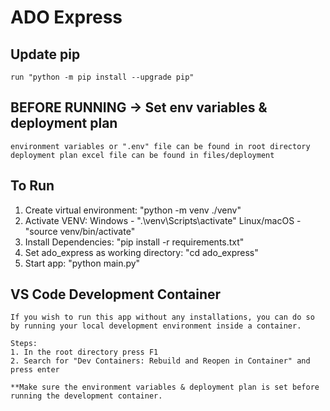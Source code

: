# ADO Express

## Update pip
    run "python -m pip install --upgrade pip"

## BEFORE RUNNING -> Set env variables & deployment plan 
    environment variables or ".env" file can be found in root directory
    deployment plan excel file can be found in files/deployment

## To Run
1. Create virtual environment: 
    "python -m venv ./venv"
2. Activate VENV:
    Windows - ".\venv\Scripts\activate"
    Linux/macOS - "source venv/bin/activate"
3. Install Dependencies:
    "pip install -r requirements.txt"
4. Set ado_express as working directory:
    "cd ado_express"
5. Start app:
    "python main.py"

## VS Code Development Container
    If you wish to run this app without any installations, you can do so by running your local development environment inside a container. 
    
    Steps:
    1. In the root directory press F1
    2. Search for "Dev Containers: Rebuild and Reopen in Container" and press enter

    **Make sure the environment variables & deployment plan is set before running the development container.